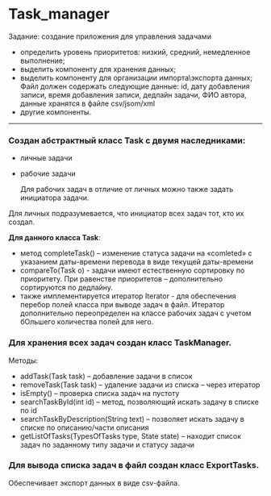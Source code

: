 # Task_manager
Задание: создание приложения для управления задачами  
- определить уровень приоритетов: низкий, средний, немедленное выполнение;
- выделить компоненту для хранения данных;
- выделить компоненту для организации импорта\экспорта данных;
  Файл должен содержать следующие данные: id, дату добавления записи, время добавления записи, дедлайн задачи, ФИО автора, данные хранятся в файле csv/jsom/xml
- другие компоненты.

___

### Создан абстрактный класс Task с двумя наследниками:
- личные задачи
- рабочие задачи


  Для рабочих задач в отличие от личных можно также задать инициатора задачи. 
  
Для личных подразумевается, что инициатор всех задач тот, кто их создал.


  **Для данного класса Task**:
- метод completeTask() – изменение статуса задачи на «comleted» с указанием даты-времени перевода в виде текущей даты-времени
- compareTo(Task o) - задачи имеют естественную сортировку по приоритету. При равенстве приоритетов – дополнительно сортируются по дедлайну.
- также имплементируется итератор Iterator<String> - для обеспечения перебор полей класса при выводе задач в файл. Итератор дополнительно переопределен на классе рабочих задач с учетом бОльшего количества полей для него.


### Для хранения всех задач создан класс TaskManager.
Методы:
- addTask(Task task) – добавление задачи в список
- removeTask(Task task) – удаление задачи из списка – через итератор
- isEmpty() – проверка списка задач на пустоту
- searchTaskById(int id) – метод, позволяющий искать задачу в списке по id
- searchTaskByDescription(String text) – позволяет искать задачу в списке по описанию/части описания
- getListOfTasks(TypesOfTasks type, State state) – находит список задач по заданному типу задачи и статусу задачи

### Для вывода списка задач в файл создан класс ExportTasks.
Обеспечивает экспорт данных в виде csv-файла.
